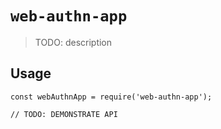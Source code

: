 # `web-authn-app`

> TODO: description

## Usage

```
const webAuthnApp = require('web-authn-app');

// TODO: DEMONSTRATE API
```
